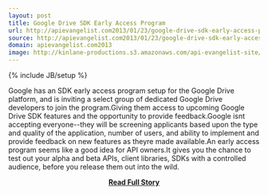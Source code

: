 ```yaml
---
layout: post
title: Google Drive SDK Early Access Program
url: http://apievangelist.com2013/01/23/google-drive-sdk-early-access-program/
source: http://apievangelist.com2013/01/23/google-drive-sdk-early-access-program/
domain: apievangelist.com2013
image: http://kinlane-productions.s3.amazonaws.com/api-evangelist-site/blog/Google-Drive-SDK-Early-Access-Program.png
---
```

{% include JB/setup %}<p>Google has an SDK early access program setup for the Google Drive platform, and is inviting a select group of dedicated Google Drive developers to join the program.Giving them access to upcoming Google Drive SDK features and the opportunity to provide feedback.Google isnt accepting everyone--they will be screening applicants based upon the type and quality of the application, number of users, and ability to implement and provide feedback on new features as theyre made available.An early access program seems like a good idea for API owners.It gives you the chance to test out your alpha and beta APIs, client libraries, SDKs with a controlled audience, before you release them out into the wild.</p>
<center><p><a href="http://apievangelist.com2013/01/23/google-drive-sdk-early-access-program/" style='padding:25px; font-sze:18px; font-weight: bold;'>Read Full Story</a></p></center>
